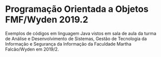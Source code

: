 # Programação Orientada a Objetos FMF/Wyden 2019.2

Exemplos de códigos em linguagem Java vistos em sala de aula da turma de Análise e Desenvolvimento de Sistemas, Gestão de Tecnologia da Informação e Segurança da Informação da Faculdade Martha Falcão/Wyden em 2019/2.